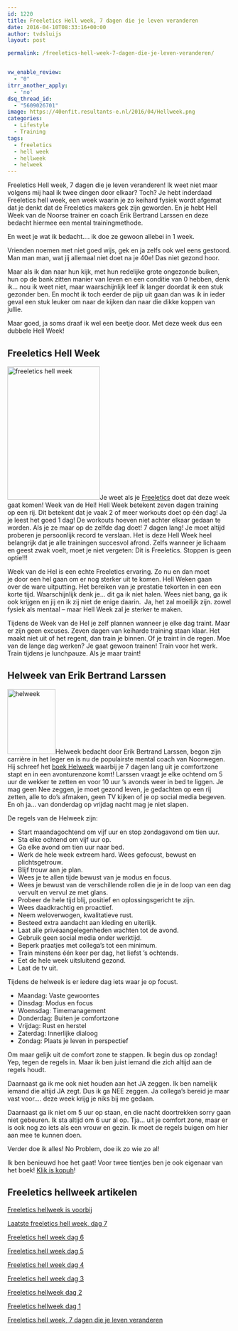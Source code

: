 ```yaml
---
id: 1220
title: Freeletics Hell week, 7 dagen die je leven veranderen
date: 2016-04-10T08:33:16+00:00
author: tvdsluijs
layout: post

permalink: /freeletics-hell-week-7-dagen-die-je-leven-veranderen/


vw_enable_review:
  - "0"
itrr_another_apply:
  - 'no'
dsq_thread_id:
  - "5609026701"
image: https://40enfit.resultants-e.nl/2016/04/Hellweek.png
categories:
  - Lifestyle
  - Training
tags:
  - freeletics
  - hell week
  - hellweek
  - helweek
---
```

Freeletics Hell week, 7 dagen die je leven veranderen! Ik weet niet maar volgens mij haal ik twee dingen door elkaar? Toch? Je hebt inderdaad Freeletics hell week, een week waarin je zo keihard fysiek wordt afgemat dat je denkt dat de Freeletics makers gek zijn geworden. En je hebt Hell Week van de Noorse trainer en coach Erik Bertrand Larssen en deze bedacht hiermee een mental trainingmethode.

En weet je wat ik bedacht&#8230;. ik doe ze gewoon allebei in 1 week.<!--more-->

Vrienden noemen met niet goed wijs, gek en ja zelfs ook wel eens gestoord. Man man man, wat jij allemaal niet doet na je 40e! Das niet gezond hoor.

Maar als ik dan naar hun kijk, met hun redelijke grote ongezonde buiken, hun op de bank zitten manier van leven en een conditie van 0 hebben, denk ik&#8230; nou ik weet niet, maar waarschijnlijk leef ik langer doordat ik een stuk gezonder ben. En mocht ik toch eerder de pijp uit gaan dan was ik in ieder geval een stuk leuker om naar de kijken dan naar die dikke koppen van jullie.

Maar goed, ja soms draaf ik wel een beetje door. Met deze week dus een dubbele Hell Week!

## Freeletics Hell Week

<img class="alignleft wp-image-1222 size-medium" title="freeletics hell week" src="https://40enfit.resultants-e.nl/2016/04/freeletics-hell-week-208x300.png" alt="freeletics hell week" width="208" height="300" srcset="https://40enfit.resultants-e.nl/2016/04/freeletics-hell-week-208x300.png 208w, https://40enfit.resultants-e.nl/2016/04/freeletics-hell-week.png 640w" sizes="(max-width: 208px) 100vw, 208px" />Je weet als je <a href="https://www.freeletics.com/r/6595686" target="_blank">Freeletics</a> doet dat deze week gaat komen! Week van de Hel! Hell Week betekent zeven dagen training op een rij. Dit betekent dat je vaak 2 of meer workouts doet op één dag! Ja je leest het goed 1 dag! De workouts hoeven niet achter elkaar gedaan te worden. Als je ze maar op de zelfde dag doet! 7 dagen lang! Je moet altijd proberen je persoonlijk record te verslaan. Het is deze Hell Week heel belangrijk dat je alle trainingen succesvol afrond. Zelfs wanneer je lichaam en geest zwak voelt, moet je niet vergeten: Dit is Freeletics. Stoppen is geen optie!!!

Week van de Hel is een echte Freeletics ervaring. Zo nu en dan moet je door een hel gaan om er nog sterker uit te komen. Hell Weken gaan over de ware uitputting. Het bereiken van je prestatie tekorten in een een korte tijd. Waarschijnlijk denk je&#8230; dit ga ik niet halen. Wees niet bang, ga ik ook krijgen en jij en ik zij niet de enige daarin.  Ja, het zal moeilijk zijn. zowel fysiek als mentaal &#8211; maar Hell Week zal je sterker te maken.

Tijdens de Week van de Hel je zelf plannen wanneer je elke dag traint. Maar er zijn geen excuses. Zeven dagen van keiharde training staan klaar. Het maakt niet uit of het regent, dan train je binnen. Of je traint in de regen. Moe van de lange dag werken? Je gaat gewoon trainen! Train voor het werk. Train tijdens je lunchpauze. Als je maar traint!

## Helweek van Erik Bertrand Larssen

<img class="alignleft wp-image-1223 " title="helweek" src="https://40enfit.resultants-e.nl/2016/04/helweek-221x300.jpg" alt="helweek" width="108" height="146" srcset="https://40enfit.resultants-e.nl/2016/04/helweek-221x300.jpg 221w, https://40enfit.resultants-e.nl/2016/04/helweek.jpg 550w" sizes="(max-width: 108px) 100vw, 108px" />Helweek bedacht door Erik Bertrand Larssen, begon zijn carrière in het leger en is nu de populairste mental coach van Noorwegen. Hij schreef het <a href="https://partner.bol.com/click/click?p=2&t=url&s=33431&f=TXL&url=https%3A%2F%2Fwww.bol.com%2Fnl%2Fp%2Fhelweek%2F9200000034767582%2F&name=Helweek%2C%20Erik%20Bertrand%20Larssen" target="_blank">boek Helweek</a> waarbij je 7 dagen lang uit je comfortzone stapt en in een avonturenzone komt! Larssen vraagt je elke ochtend om 5 uur de wekker te zetten en voor 10 uur &#8217;s avonds weer in bed te liggen. Je mag geen Nee zeggen, je moet gezond leven, je gedachten op een rij zetten, alle to do&#8217;s afmaken, geen TV kijken of je op social media begeven. En oh ja&#8230; van donderdag op vrijdag nacht mag je niet slapen.

De regels van de Helweek zijn:

  * Start maandagochtend om vijf uur en stop zondagavond om tien uur.
  * Sta elke ochtend om vijf uur op.
  * Ga elke avond om tien uur naar bed.
  * Werk de hele week extreem hard. Wees gefocust, bewust en plichtsgetrouw.
  * Blijf trouw aan je plan.
  * Wees je te allen tijde bewust van je modus en focus.
  * Wees je bewust van de verschillende rollen die je in de loop van een dag vervult en vervul ze met glans.
  * Probeer de hele tijd blij, positief en oplossingsgericht te zijn.
  * Wees daadkrachtig en proactief.
  * Neem weloverwogen, kwalitatieve rust.
  * Besteed extra aandacht aan kleding en uiterlijk.
  * Laat alle privéaangelegenheden wachten tot de avond.
  * Gebruik geen social media onder werktijd.
  * Beperk praatjes met collega&#8217;s tot een minimum.
  * Train minstens één keer per dag, het liefst &#8217;s ochtends.
  * Eet de hele week uitsluitend gezond.
  * Laat de tv uit.

Tijdens de helweek is er iedere dag iets waar je op focust.

  * Maandag: Vaste gewoontes
  * Dinsdag: Modus en focus
  * Woensdag: Timemanagement
  * Donderdag: Buiten je comfortzone
  * Vrijdag: Rust en herstel
  * Zaterdag: Innerlijke dialoog
  * Zondag: Plaats je leven in perspectief

Om maar gelijk uit de comfort zone te stappen. Ik begin dus op zondag! Yep, tegen de regels in. Maar ik ben juist iemand die zich altijd aan de regels houdt.

Daarnaast ga ik me ook niet houden aan het JA zeggen. Ik ben namelijk iemand die altijd JA zegt. Dus ik ga NEE zeggen. Ja collega&#8217;s bereid je maar vast voor&#8230;. deze week krijg je niks bij me gedaan.

Daarnaast ga ik niet om 5 uur op staan, en die nacht doortrekken sorry gaan niet gebeuren. Ik sta altijd om 6 uur al op. Tja&#8230; uit je comfort zone, maar er is ook nog zo iets als een vrouw en gezin. Ik moet de regels buigen om hier aan mee te kunnen doen.

Verder doe ik alles! No Problem, doe ik zo wie zo al!

Ik ben benieuwd hoe het gaat! Voor twee tientjes ben je ook eigenaar van het boek! <a href="https://partner.bol.com/click/click?p=2&t=url&s=33431&f=TXL&url=https%3A%2F%2Fwww.bol.com%2Fnl%2Fp%2Fhelweek%2F9200000034767582%2F&name=Helweek%2C%20Erik%20Bertrand%20Larssen" target="_blank">Klik is kopuh</a>!

## Freeletics hellweek artikelen

[Freeletics hellweek is voorbij](https://www.40enfit.nl/freeletics-hellweek-is-voorbij/)
  
[Laatste freeletics hell week, dag 7](https://www.40enfit.nl/laatste-freeletics-hell-week-dag-7/)
  
[Freeletics hell week dag 6](https://www.40enfit.nl/freeletics-hell-week-dag-6/)
  
[Freeletics hell week dag 5](https://www.40enfit.nl/freeletics-hell-week-dag-5/)
  
[Freeletics hell week dag 4](https://www.40enfit.nl/freeletics-hell-week-dag-4/)
  
[Freeletics hell week dag 3](https://www.40enfit.nl/freeletics-hell-week-dag-3/)
  
[Freeletics hellweek dag 2](https://www.40enfit.nl/freeletics-hellweek-dag-2/)
  
[Freeletics hellweek dag 1](https://www.40enfit.nl/freeletics-hellweek-dag-1/)
  
[Freeletics hell week, 7 dagen die je leven veranderen](https://www.40enfit.nl/freeletics-hell-week-7-dagen-die-je-leven-veranderen/)
